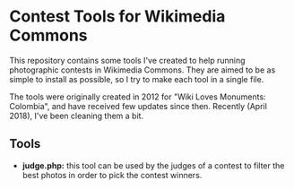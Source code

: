 # Contest Tools for Wikimedia Commons

This repository contains some tools I've created to help running photographic contests in Wikimedia Commons. They are aimed to be as simple to install as possible, so I try to make each tool in a single file.

The tools were originally created in 2012 for "Wiki Loves Monuments: Colombia", and have received few updates since then. Recently (April 2018), I've been cleaning them a bit.

## Tools
* **judge.php:** this tool can be used by the judges of a contest to filter the best photos in order to pick the contest winners.
